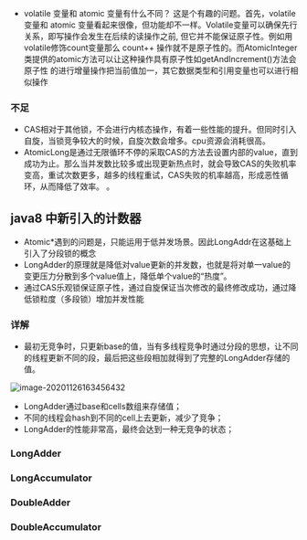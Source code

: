 - volatile 变量和 atomic 变量有什么不同？
这是个有趣的问题。首先，volatile 变量和 atomic 变量看起来很像，但功能却不一样。Volatile变量可以确保先行关系，即写操作会发生在后续的读操作之前, 但它并不能保证原子性。例如用volatile修饰count变量那么 count++ 操作就不是原子性的。而AtomicInteger类提供的atomic方法可以让这种操作具有原子性如getAndIncrement()方法会原子性 的进行增量操作把当前值加一，其它数据类型和引用变量也可以进行相似操作

### 不足
- CAS相对于其他锁，不会进行内核态操作，有着一些性能的提升。但同时引入自旋，当锁竞争较大的时候，自旋次数会增多。cpu资源会消耗很高。
- AtomicLong是通过无限循环不停的采取CAS的方法去设置内部的value，直到成功为止。那么当并发数比较多或出现更新热点时，就会导致CAS的失败机率变高，重试次数更多，越多的线程重试，CAS失败的机率越高，形成恶性循环，从而降低了效率。
。


## java8 中新引入的计数器
- Atomic*遇到的问题是，只能运用于低并发场景。因此LongAddr在这基础上引入了分段锁的概念
- LongAdder的原理就是降低对value更新的并发数，也就是将对单一value的变更压力分散到多个value值上，降低单个value的“热度”。
- 通过CAS乐观锁保证原子性，通过自旋保证当次修改的最终修改成功，通过降低锁粒度（多段锁）增加并发性能

### 详解
- 最初无竞争时，只更新base的值，当有多线程竞争时通过分段的思想，让不同的线程更新不同的段，最后把这些段相加就得到了完整的LongAdder存储的值。

![image-20201126163456432](https://kingcall.oss-cn-hangzhou.aliyuncs.com/blog/img/2020/11/26/16:34:57-image-20201126163456432.png)

- LongAdder通过base和cells数组来存储值；
- 不同的线程会hash到不同的cell上去更新，减少了竞争；
- LongAdder的性能非常高，最终会达到一种无竞争的状态；

### LongAdder
### LongAccumulator

### DoubleAdder
### DoubleAccumulator